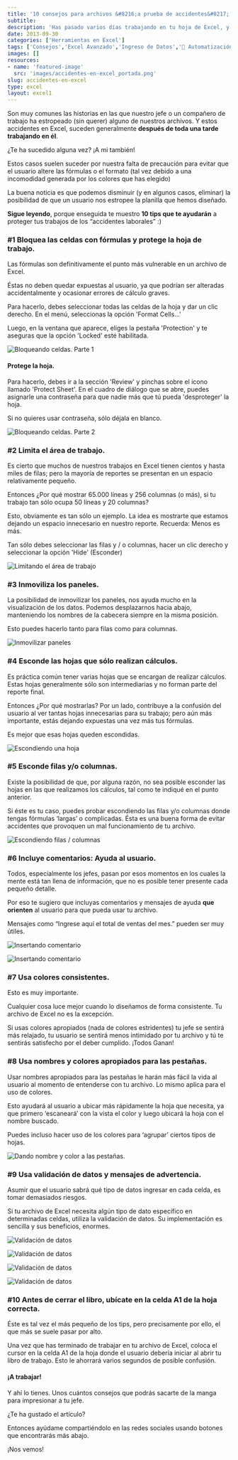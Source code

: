 ```yaml
---
title: '10 consejos para archivos &#8216;a prueba de accidentes&#8217;'
subtitle: 
description: 'Has pasado varios días trabajando en tu hoja de Excel, y tus usuarios se lo han tirado en un dos por tres. ¿Cómo evitar accidentes en Excel?'
date: 2013-09-30
categories: ['Herramientas en Excel']
tags: ['Consejos','Excel Avanzado','Ingreso de Datos','🤖 Automatización con Excel']
images: []
resources: 
- name: 'featured-image'
  src: 'images/accidentes-en-excel_portada.png'
slug: accidentes-en-excel
type: excel
layout: excel1
---
```


Son muy comunes las historias en las que nuestro jefe o un compañero de trabajo ha estropeado (sin querer) alguno de nuestros archivos. Y estos accidentes en Excel, suceden generalmente **después de toda una tarde trabajando en él**.

¿Te ha sucedido alguna vez? ¡A mi también!

Estos casos suelen suceder por nuestra falta de precaución para evitar que el usuario altere las fórmulas o el formato (tal vez debido a una incomodidad generada por los colores que has elegido)

La buena noticia es que podemos disminuir (y en algunos casos, eliminar) la posibilidad de que un usuario nos estropee la planilla que hemos diseñado.

**Sigue leyendo**, porque enseguida te muestro **10 tips que te ayudarán** a proteger tus trabajos de los “accidentes laborales” :)

### #1 Bloquea las celdas con fórmulas y protege la hoja de trabajo.

Las fórmulas son definitivamente el punto más vulnerable en un archivo de Excel.

Éstas no deben quedar expuestas al usuario, ya que podrían ser alteradas accidentalmente y ocasionar errores de cálculo graves.

Para hacerlo, debes seleccionar todas las celdas de la hoja y dar un clic derecho. En el menú, seleccionas la opción 'Format Cells...'

Luego, en la ventana que aparece, eliges la pestaña 'Protection' y te aseguras que la opción 'Locked' esté habilitada.

![Bloqueando celdas. Parte 1](images/bloquear-celdas-011.png "Bloqueando celdas. Parte 1")

#### Protege la hoja.

Para hacerlo, debes ir a la sección 'Review' y pinchas sobre el ícono llamado 'Protect Sheet'. En el cuadro de diálogo que se abre, puedes asignarle una contraseña para que nadie más que tú pueda 'desproteger' la hoja.

Si no quieres usar contraseña, sólo déjala en blanco.

![Bloqueando celdas. Parte 2](images/bloquear-celdas-021.png "Bloqueando celdas. Parte 2")

### #2 Limita el área de trabajo.

Es cierto que muchos de nuestros trabajos en Excel tienen cientos y hasta miles de filas; pero la mayoría de reportes se presentan en un espacio relativamente pequeño.

Entonces ¿Por qué mostrar 65.000 líneas y 256 columnas (o más), si tu trabajo tan sólo ocupa 50 líneas y 20 columnas?

Esto, obviamente es tan sólo un ejemplo. La idea es mostrarte que estamos dejando un espacio innecesario en nuestro reporte. Recuerda: Menos es más.

Tan sólo debes seleccionar las filas y / o columnas, hacer un clic derecho y seleccionar la opción 'Hide' (Esconder)

![Limitando el área de trabajo](images/limitando-area-trabajo-011.png "Limitando el área de trabajo")

### #3 Inmoviliza los paneles.

La posibilidad de inmovilizar los paneles, nos ayuda mucho en la visualización de los datos. Podemos desplazarnos hacia abajo, manteniendo los nombres de la cabecera siempre en la misma posición.

Esto puedes hacerlo tanto para filas como para columnas.

![Inmovilizar paneles](images/inmovilizar-paneles-011.png "Inmovilizar paneles")

### #4 Esconde las hojas que sólo realizan cálculos.

Es práctica común tener varias hojas que se encargan de realizar cálculos. Estas hojas generalmente sólo son intermediarias y no forman parte del reporte final.

Entonces ¿Por qué mostrarlas? Por un lado, contribuye a la confusión del usuario al ver tantas hojas innecesarias para su trabajo; pero aún más importante, estás dejando expuestas una vez más tus fórmulas.

Es mejor que esas hojas queden escondidas.

![Escondiendo una hoja](images/esconder-hoja-011.png "Escondiendo una hoja")

### #5 Esconde filas y/o columnas.

Existe la posibilidad de que, por alguna razón, no sea posible esconder las hojas en las que realizamos los cálculos, tal como te indiqué en el punto anterior.

Si éste es tu caso, puedes probar escondiendo las filas y/o columnas donde tengas fórmulas ‘largas’ o complicadas. Ésta es una buena forma de evitar accidentes que provoquen un mal funcionamiento de tu archivo.

![Escondiendo filas / columnas](images/esconder-filas-columnas-011.png "Escondiendo filas / columnas")

### #6 Incluye comentarios: Ayuda al usuario.

Todos, especialmente los jefes, pasan por esos momentos en los cuales la mente está tan llena de información, que no es posible tener presente cada pequeño detalle.

Por eso te sugiero que incluyas comentarios y mensajes de ayuda **que orienten** al usuario para que pueda usar tu archivo.

Mensajes como “Ingrese aquí el total de ventas del mes.” pueden ser muy útiles.

![Insertando comentario](images/ingresar-comentarios-011.png "Insertando comentario")

![Insertando comentario](images/ingresar-comentarios-021.png "Insertando comentario")

### #7 Usa colores consistentes.

Esto es muy importante.

Cualquier cosa luce mejor cuando lo diseñamos de forma consistente. Tu archivo de Excel no es la excepción.

Si usas colores apropiados (nada de colores estridentes) tu jefe se sentirá más relajado, tu usuario se sentirá menos intimidado por tu archivo y tú te sentirás satisfecho por el deber cumplido. ¡Todos Ganan!

### #8 Usa nombres y colores apropiados para las pestañas.

Usar nombres apropiados para las pestañas le harán más fácil la vida al usuario al momento de entenderse con tu archivo. Lo mismo aplica para el uso de colores.

Esto ayudará al usuario a ubicar más rápidamente la hoja que necesita, ya que primero ‘escaneará’ con la vista el color y luego ubicará la hoja con el nombre buscado.

Puedes incluso hacer uso de los colores para ‘agrupar’ ciertos tipos de hojas.

![](images/color-pestanas-011.png "Dando nombre y color a las pestañas.")

### #9 Usa validación de datos y mensajes de advertencia.

Asumir que el usuario sabrá qué tipo de datos ingresar en cada celda, es tomar demasiados riesgos.

Si tu archivo de Excel necesita algún tipo de dato específico en determinadas celdas, utiliza la validación de datos. Su implementación es sencilla y sus beneficios, enormes.

![Validación de datos](images/validacion-de-datos-011.png "Validación de datos")

![Validación de datos](images/validacion-de-datos-021.png "Validación de datos")

![Validación de datos](images/validacion-de-datos-031.png "Validación de datos")

![Validación de datos](images/validacion-de-datos-041.png "Validación de datos")

### #10 Antes de cerrar el libro, ubícate en la celda A1 de la hoja correcta.

Éste es tal vez el más pequeño de los tips, pero precisamente por ello, el que más se suele pasar por alto.

Una vez que has terminado de trabajar en tu archivo de Excel, coloca el cursor en la celda A1 de la hoja donde el usuario debería iniciar al abrir tu libro de trabajo. Esto le ahorrará varios segundos de posible confusión.

#### ¡A trabajar!

Y ahí lo tienes. Unos cuántos consejos que podrás sacarte de la manga para impresionar a tu jefe.

¿Te ha gustado el artículo?

Entonces ayúdame compartiéndolo en las redes sociales usando botones que encontrarás más abajo.

¡Nos vemos!
